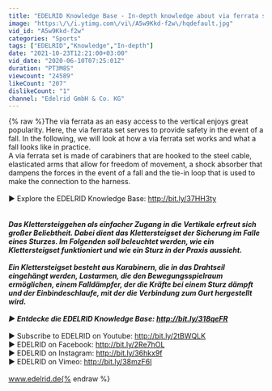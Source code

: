 ```yaml
---
title: "EDELRID Knowledge Base - In-depth knowledge about via ferrata sets"
image: "https:\/\/i.ytimg.com\/vi\/A5w9Kkd-f2w\/hqdefault.jpg"
vid_id: "A5w9Kkd-f2w"
categories: "Sports"
tags: ["EDELRID","Knowledge","In-depth"]
date: "2021-10-23T12:21:00+03:00"
vid_date: "2020-06-10T07:25:01Z"
duration: "PT3M8S"
viewcount: "24589"
likeCount: "207"
dislikeCount: "1"
channel: "Edelrid GmbH & Co. KG"
---
```

{% raw %}The via ferrata as an easy access to the vertical enjoys great popularity. Here, the via ferrata set serves to provide safety in the event of a fall. In the following, we will look at how a via ferrata set works and what a fall looks like in practice.<br />A via ferrata set is made of carabiners that are hooked to the steel cable, elasticated arms that allow for freedom of movement, a shock absorber that dampens the forces in the event of a fall and the tie-in loop that is used to make the connection to the harness.<br /><br />► Explore the EDELRID Knowledge Base: <a rel="nofollow" target="blank" href="http://bit.ly/37HH3ty">http://bit.ly/37HH3ty</a><br />_________________________________________________<br /><br />Das Klettersteiggehen als einfacher Zugang in die Vertikale erfreut sich großer Beliebtheit. Dabei dient das Klettersteigset der Sicherung im Falle eines Sturzes. Im Folgenden soll beleuchtet werden, wie ein Klettersteigset funktioniert und wie ein Sturz in der Praxis aussieht.<br /><br />Ein Klettersteigset besteht aus Karabinern, die in das Drahtseil eingehängt werden, Lastarmen, die den Bewegungsspielraum ermöglichen, einem Falldämpfer, der die Kräfte bei einem Sturz dämpft und der Einbindeschlaufe, mit der die Verbindung zum Gurt hergestellt wird. <br /><br />► Entdecke die EDELRID Knowledge Base: <a rel="nofollow" target="blank" href="http://bit.ly/318qeFR">http://bit.ly/318qeFR</a><br />_________________________________________________ <br />► Subscribe to EDELRID on Youtube: <a rel="nofollow" target="blank" href="http://bit.ly/2tBWQLK">http://bit.ly/2tBWQLK</a><br />► EDELRID on Facebook: <a rel="nofollow" target="blank" href="http://bit.ly/2Re7hOL">http://bit.ly/2Re7hOL</a><br />► EDELRID on Instagram: <a rel="nofollow" target="blank" href="http://bit.ly/36hkx9f">http://bit.ly/36hkx9f</a> <br />► EDELRID on Vimeo: <a rel="nofollow" target="blank" href="http://bit.ly/38mzF6I">http://bit.ly/38mzF6I</a> <br /><br />www.edelrid.de{% endraw %}
